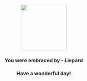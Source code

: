 <p align="center">
    <img src="https://raw.githubusercontent.com/PokeAPI/sprites/master/sprites/pokemon/510.png" width="150" height="150">
</p>
<h3 align="center">You were embraced by - <b>Liepard</b></h3>
<h3 align="center">Have a wonderful day!</h3>
